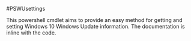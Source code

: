 #PSWUsettings

This powershell cmdlet aims to provide an easy method for getting and setting Windows 10 Windows Update information.  The documentation is inline with the code.
